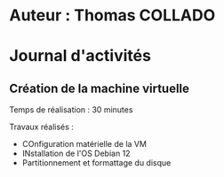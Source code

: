 # Auteur : Thomas COLLADO

# Journal d'activités

## Création de la machine virtuelle

Temps de réalisation : 30 minutes

Travaux réalisés :

* COnfiguration matérielle de la VM
* INstallation de l'OS Debian 12
* Partitionnement et formattage du disque